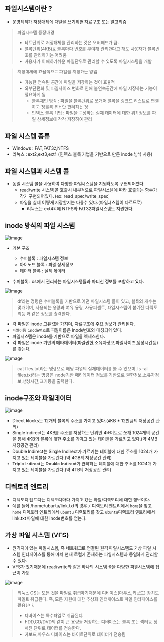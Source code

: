 ## 파일시스템이란 ?

- 운영체제가 저장매체에 파일을 쓰기위한 자료구조 또는 알고리즘

> 파일시스템 등장배경
> - 비트단위로 저장매체를 관리하는 것은 오버헤드가 큼.
> - 블록단위(4KB)로 블록마다 번호를 부여해 관리한다고 해도 사용자가 블록번호를 관리하기는 어려움
> - 사용자가 이해하기쉬운 파일단위로 관리할 수 있도록 파일시스템을 개발

> 저장매체에 효율적으로 파일을 저장하는 방법
> - 가능한 연속된 공간에 파일을 저장하는 것이 효율적
> - 외부단편화 및 파일사이즈 변화로 인해 불연속공간에 파일 저장하는 기능이 필요하게 됨
>   - 블록체인 방식 : 파일을 블록단위로 쪼개어 블록을 링크드 리스트로 연결하고 첫블록 주소만 관리하는 것
>   - 인덱스 블록 기법 : 파일을 구성하는 실제 데이터에 대한 위치정보를 파일 상세정보에 각각 저장하여 관리

## 파일 시스템 종류

- Windows : FAT,FAT32,NTFS
- 리눅스 : ext2,ext3,ext4 (인덱스 블록 기법을 기반으로 만든 inode 방식 사용)

## 파일 시스템과 시스템 콜

- 동일 시스템 콜을 사용하여 다양한 파일시스템을 지원하도록 구현되어있다.
    - read/write 시스템 콜 호출시 내부적으로 파일시스템에 따라 호출되는 함수가 각기 구현되어있다. (ex: read_spec/write_spec)
    - 파일을 실제 어떻게 저장할지는 다를수 있다.(파일시스템이 다르므로)
        - 리눅스는 ext4외에 NTFS와 FAT32파일시스템도 지원한다.

## inode 방식의 파일 시스템

![image](https://user-images.githubusercontent.com/49670068/119796927-c0cf6300-bf14-11eb-8f30-6fa8f4977ec3.png)

- 기본 구조
    - 수퍼블록 : 파일시스템 정보
    - 아이노드 블록 : 파일 상세정보
    - 데이터 블록 : 실제 데이터

- 수퍼블록 : os에서 관리하는 파일시스템들과 파티션 정보를 포함하고 있다.

![image](https://user-images.githubusercontent.com/49670068/119793329-739dc200-bf11-11eb-96a5-5b5aea7165f0.png)

> df라는 명령은 수퍼블록을 기반으로 어떤 파일시스템 들이 있고, 블록의 개수는 몇개이며, 사용되는 용량과 여유 용량, 사용퍼센트, 파일시스템이 붙여진 디렉토리등 과 같은 정보를 출력한다.

- 각 파일은 inode 고유값을 가지며, 자료구조에 주요 정보가 관리된다.
- `파일이름:inode번호`로 파일이름은 inode번호와 매칭되어 있다.
- 파일시스템은 inode를 기반으로 파일을 엑세스한다.
- 각 파일은 inode 기반의 메타데이터(파일권한,소유자정보,파일사이즈,생성시간등)를 갖는다.

![image](https://user-images.githubusercontent.com/49670068/119793888-f45cbe00-bf11-11eb-9a66-aea56737a2f0.png)

> cat files.txt라는 명령으로 해당 파일의 실제데이터를 볼 수 있으며, ls -al files.txt라는 명령은 inode기반 메타데이터 정보를 기반으로 권한정보,소유자정보,생성시간,크기등을 출력한다.

## inode구조와 파일데이터

![image](https://user-images.githubusercontent.com/49670068/119794208-4a316600-bf12-11eb-9945-fba8705e63ad.png)

- Direct blocks는 12개의 블록의 주소를 가지고 있다.(4KB * 12만큼의 저장공간 관리)
- Single Indirect는 4KB를 주소를 저장하는 단위인 4바이트로 쪼개 1024개의 공간을 통해 4KB의 블록에 대한 주소를 가지고 있는 테이블을 가르키고 있다.(약 4MB 저장공간 관리)
- Double Indirect는 Single Indirect가 가르키는 테이블에 대한 주소를 1024개 가지고 있는 테이블을 가르킨다.(약 4GB의 저장공간 관리)
- Triple Indirect는 Double Indirect가 관리하는 테이블에 대한 주소를 1024개 가지고 있는 테이블을 가르킨다.(약 4TB의 저장공간 관리)

## 디렉토리 엔트리

- 디렉토리 엔트리는 디렉토리마다 가지고 있는 파일/디렉토리에 대한 정보이다.
- 예를 들어 /home/ubuntu/link.txt의 경우 `/` 디렉토리 엔트리에서 `home`을 찾고 `home` 디렉토리 엔트리에서 `ubuntu` 디렉토리를 찾고 `ubuntu`디렉토리 엔트리에서 link.txt 파일에 대한 inode번호를 얻는다.

## 가상 파일 시스템 (VFS)

- 원격지에 있는 파일시스템, 즉 네트워크로 연결된 원격 파일시스템도 가상 파일 시스템 인터페이스를 통해 마치 현재 로컬에 존재하는 파일시스템과 동일하게 관리할 수 있다.
- VFS가 있기때문에 read/write와 같은 하나의 시스템 콜을 다양한 파일시스템에 접근이 가능

![image](https://user-images.githubusercontent.com/49670068/119796178-1a835d80-bf14-11eb-9ede-5ed5888650a1.png)

> 리눅스 OS는 모든 것을 파일로 취급하기때문에 디바이스(마우스,키보드) 장치도 파일로 취급된다.
> 즉, 모든 자원에 대한 추상화 인터페이스로 파일 인터페이스를 활용한다.
> - 디바이스는 특수파일로 취급된다. 
> - HDD,CD/DVD와 같이 큰 용량을 저장하는 디바이스는 블록 또는 섹터등 정해진 단위로 데이터를 전송한다. 
> - 키보드,마우스 디바이스는 바이트단위로 데이터가 전송됨
